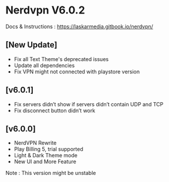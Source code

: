 # Nerdvpn V6.0.2
Docs & Instructions : https://laskarmedia.gitbook.io/nerdvpn/

## [New Update]
* Fix all Text Theme's deprecated issues
* Update all dependencies
* Fix VPN might not connected with playstore version

## [v6.0.1]
* Fix servers didn’t show if servers didn’t contain UDP and TCP
* Fix disconnect button didn’t work

## [v6.0.0]
* NerdVPN Rewrite
* Play Billing 5, trial supported
* Light & Dark Theme mode
* New UI and More Feature


Note : This version might be unstable